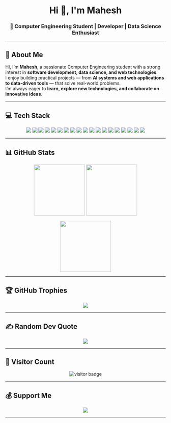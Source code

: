 <!-- Profile Header -->
<h1 align="center">Hi 👋, I'm Mahesh</h1>
<h3 align="center">🚀 Computer Engineering Student | Developer | Data Science Enthusiast</h3>

---

## 💫 About Me  
Hi, I’m **Mahesh**, a passionate Computer Engineering student with a strong interest in **software development, data science, and web technologies**.  
I enjoy building practical projects — from **AI systems and web applications to data-driven tools** — that solve real-world problems.  
I’m always eager to **learn, explore new technologies, and collaborate on innovative ideas**.  

---

## 💻 Tech Stack  
<p align="center">
  
<!-- Languages -->
<img src="https://img.shields.io/badge/html5-%23E34F26.svg?style=flat&logo=html5&logoColor=white" /> 
<img src="https://img.shields.io/badge/javascript-%23323330.svg?style=flat&logo=javascript&logoColor=%23F7DF1E" />
<img src="https://img.shields.io/badge/python-3670A0?style=flat&logo=python&logoColor=ffdd54" />
<img src="https://img.shields.io/badge/typescript-%23007ACC.svg?style=flat&logo=typescript&logoColor=white" />
<img src="https://img.shields.io/badge/pandas-%23150458.svg?style=flat&logo=pandas&logoColor=white" />
<img src="https://img.shields.io/badge/numpy-%23013243.svg?style=flat&logo=numpy&logoColor=white" />

<!-- Frameworks -->
<img src="https://img.shields.io/badge/react-%2320232a.svg?style=flat&logo=react&logoColor=%2361DAFB" />
<img src="https://img.shields.io/badge/tailwindcss-%2338B2AC.svg?style=flat&logo=tailwind-css&logoColor=white" />
<img src="https://img.shields.io/badge/flask-%23000.svg?style=flat&logo=flask&logoColor=white" />
<img src="https://img.shields.io/badge/FastAPI-005571?style=flat&logo=fastapi" />
<img src="https://img.shields.io/badge/node.js-6DA55F?style=flat&logo=node.js&logoColor=white" />
<img src="https://img.shields.io/badge/Socket.io-black?style=flat&logo=socket.io&badgeColor=010101" />

<!-- Data & AI -->
<img src="https://img.shields.io/badge/TensorFlow-%23FF6F00.svg?style=flat&logo=TensorFlow&logoColor=white" />
<img src="https://img.shields.io/badge/PyTorch-%23EE4C2C.svg?style=flat&logo=PyTorch&logoColor=white" />
<img src="https://img.shields.io/badge/scikit--learn-%23F7931E.svg?style=flat&logo=scikit-learn&logoColor=white" />
<img src="https://img.shields.io/badge/Matplotlib-%23ffffff.svg?style=flat&logo=Matplotlib&logoColor=black" />

<!-- Databases -->
<img src="https://img.shields.io/badge/mysql-4479A1.svg?style=flat&logo=mysql&logoColor=white" />
<img src="https://img.shields.io/badge/MongoDB-%234ea94b.svg?style=flat&logo=mongodb&logoColor=white" />
<img src="https://img.shields.io/badge/sqlite-%2307405e.svg?style=flat&logo=sqlite&logoColor=white" />

</p>

---

## 📊 GitHub Stats  
<p align="center">
  <img src="https://github-readme-stats.vercel.app/api?username=Mahesh00234h&theme=dark&hide_border=false&include_all_commits=true&count_private=true" height="160px"/>
  <img src="https://nirzak-streak-stats.vercel.app/?user=Mahesh00234h&theme=dark&hide_border=false" height="160px"/>
</p>

<p align="center">
  <img src="https://github-readme-stats.vercel.app/api/top-langs/?username=Mahesh00234h&theme=dark&hide_border=false&include_all_commits=true&count_private=true&layout=compact" height="160px"/>
</p>

---

## 🏆 GitHub Trophies  
<p align="center">
  <img src="https://github-profile-trophy.vercel.app/?username=Mahesh00234h&theme=radical&no-frame=true&no-bg=true&margin-w=4"/>
</p>

---

## ✍️ Random Dev Quote  
<p align="center">
  <img src="https://quotes-github-readme.vercel.app/api?type=horizontal&theme=radical"/>
</p>

---

## 👀 Visitor Count  
<p align="center">
  <img src="https://komarev.com/ghpvc/?username=Mahesh00234h&label=Profile%20Views&color=0e75b6&style=flat" alt="visitor badge"/>
</p>

---

## 💰 Support Me  
<p align="center">
  <a href="https://paypal.me/Mahesh00234h">
    <img src="https://img.shields.io/badge/PayPal-00457C?style=for-the-badge&logo=paypal&logoColor=white"/>
  </a>
</p>

---


